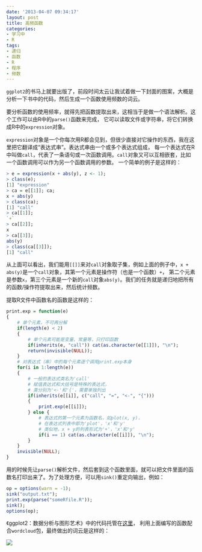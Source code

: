 ```yaml
---
date: '2013-04-07 09:34:17'
layout: post
title: 高频函数
categories:
- 学习中
- R
tags:
- 递归
- 函数
- R
- 程序
- 频数
---
```


`ggplot2`的书马上就要出版了，前段时间太云让我试着做一下封面的图案，大概是分析一下书中的代码，然后生成一个函数使用频数的词云。

要分析函数的使用频率，就得先把函数提取出来，这相当于是做一个语法解析。这个工作可以由R中的`parse()`函数来完成，
它可以读取文件或字符串，将它们转换成R中的`expression`对象。

`expression`对象是一个你每次用R都会见到，但很少直接对它操作的东西，我在这里把它翻译成“表达式串”。表达式串由一个或多个表达式组成，
每一个表达式在R中叫做`call`，代表了一条语句或一次函数调用。`call`对象又可以互相嵌套，比如一个函数调用可以作为另一个函数调用的参数。
一个简单的例子是这样的：

<!-- more -->

```r
> e = expression(x + abs(y), z <- 1);
> class(e);
[1] "expression"
> ca = e[[1]]; ca;
x + abs(y)
> class(ca);
[1] "call"
> ca[[1]];
`+`
> ca[[2]];
x
> ca[[3]];
abs(y)
> class(ca[[3]]);
[1] "call"
```

从上面可以看出，我们能用`[[]]`来对`call`对象取子集，例如上面的例子中，`x + abs(y)`是一个`call`对象，其第一个元素是操作符（也是一个函数）`+`，
第二个元素是参数`x`，第三个元素是一个新的`call`对象`abs(y)`。我们的任务就是递归地把所有的函数/操作符提取出来，然后统计频数。

提取R文件中函数名的函数是这样的：

```r
print.exp = function(e)
{
    # 单个元素，不可再分解
    if(length(e) < 2)
    {
        # 单个元素可能是变量、常量等，只打印函数
        if(inherits(e, "call")) cat(as.character(e[[1]]), "\n");
        return(invisible(NULL));
    }
    # 对表达式（串）中的每个元素逐个调用print.exp本身
    for(i in 1:length(e))
    {
        # 一般的表达式类名为'call'
        # 赋值表达式和大括号是特殊的表达式，
        # 类分别为'<-'和'{'，需要单独列出
        if(inherits(e[[i]], c("call", "=", "<-", "{")))
        {
            print.exp(e[[i]]);
        } else {
            # 表达式的第一个元素为函数名，如plot(x, y)，
            # 在表达式列表中即为'plot'，'x'和'y'
            # 类似地，x + y的列表形式为'+'，'x'和'y'
            if(i == 1) cat(as.character(e[[i]]), "\n");
        }
    }
    invisible(NULL);
}
```

用的时候先让`parse()`解析文件，然后套到这个函数里面，就可以把文件里面的函数名打印出来了。为了处理方便，可以用`sink()`重定向输出，例如：

```r
op = options(warn = -1);
sink("output.txt");
print.exp(parse("someRfile.R"));
sink();
options(op);
```

《ggplot2：数据分析与图形艺术》中的代码托管在[这里](https://github.com/cosname/ggplot2-translation/)，
利用上面编写的函数配合`wordcloud`包，最终做出的词云是这样的：

[![](https://i.imgur.com/YcPh8Tz.png)](https://i.imgur.com/YcPh8Tz.png)


